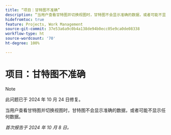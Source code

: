```yaml
---
title: “项目：甘特图不准确”
description: “当用户查看甘特图并切换视图时，甘特图不会显示准确的数据，或者可能不显示任何数据。”
hidefromtoc: true
feature: Projects, Work Management
source-git-commit: 37e53a6a9c0b4a138de94b0ecc05e9ca0de08338
workflow-type: ht
source-wordcount: '70'
ht-degree: 100%

---
```



# 项目：甘特图不准确

>[!NOTE]
>
>此问题已于 2024 年 10 月 24 日修复。

当用户查看甘特图并切换视图时，甘特图不会显示准确的数据，或者可能不显示任何数据。

_首次报告于 2024 年 10 月 8 日。_
